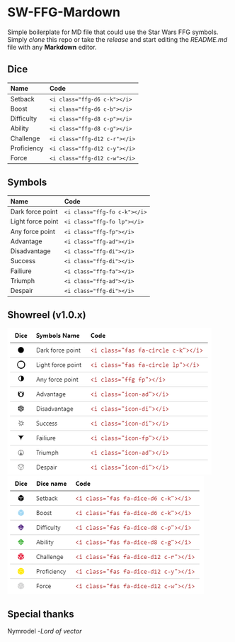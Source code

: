 <link rel="stylesheet" type="text/css" href="./icons/icons.css"/>

# SW-FFG-Mardown
Simple boilerplate for MD file that could use the Star Wars FFG symbols.   
Simply _clone_ this repo or take the _release_ and start editing the _README.md_ file with any __Markdown__ editor.

## Dice

| Name | Code |
|:-----|:---|
| Setback | `<i class="ffg-d6 c-k"></i>` |
| Boost | `<i class="ffg-d6 c-b"></i>` |
| Difficulty | `<i class="ffg-d8 c-p"></i>` |
| Ability | `<i class="ffg-d8 c-g"></i>` |
| Challenge | `<i class="ffg-d12 c-r"></i>` |
| Proficiency | `<i class="ffg-d12 c-y"></i>` |
| Force | `<i class="ffg-d12 c-w"></i>` |


## Symbols

| Name | Code |
|:-----|:---|
| Dark force point | `<i class="ffg-fo c-k"></i>` |
| Light force point | `<i class="ffg-fo lp"></i>` |
| Any force point | `<i class="ffg-fp"></i>` |
| Advantage | `<i class="ffg-ad"></i>` |
| Disadvantage | `<i class="ffg-di"></i>` |
| Success | `<i class="ffg-di"></i>` |
| Failiure | `<i class="ffg-fa"></i>` |
| Triumph | `<i class="ffg-ad"></i>` |
| Despair | `<i class="ffg-di"></i>` |


## Showreel (v1.0.x)
<img src="./img/symbols.gif">
<img src="./img/dice.gif">


## Special thanks
Nymrodel -_Lord of vector_